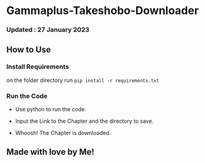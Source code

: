 # Gammaplus-Takeshobo-Downloader
### Updated : 27 January 2023
## How to Use

### Install Requirements
on the folder directory run `pip install -r requirements.txt`

### Run the Code
- Use python to run the code.

- Input the Link to the Chapter and the directory to save.

- Whoosh! The Chapter is downloaded.


## Made with love by Me!
